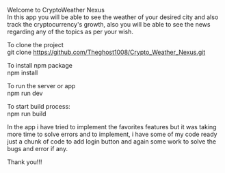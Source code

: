Welcome to CryptoWeather Nexus<br>
In this app you will be able to see the weather of your desired city and also track the cryptocurrency's growth, also you will be able to see the news regarding any of the topics as per your wish.

To clone the project<br>
git clone https://github.com/Theghost1008/Crypto_Weather_Nexus.git

To install npm package<br>
npm install

To run the server or app<br>
npm run dev

To start build process:<br>
npm run build

In the app i have tried to implement the favorites features but it was taking more time to solve errors and to implement, i have some of my code ready just a chunk of code to add login button and again some work to solve the bugs and error if any.<br>

Thank you!!!